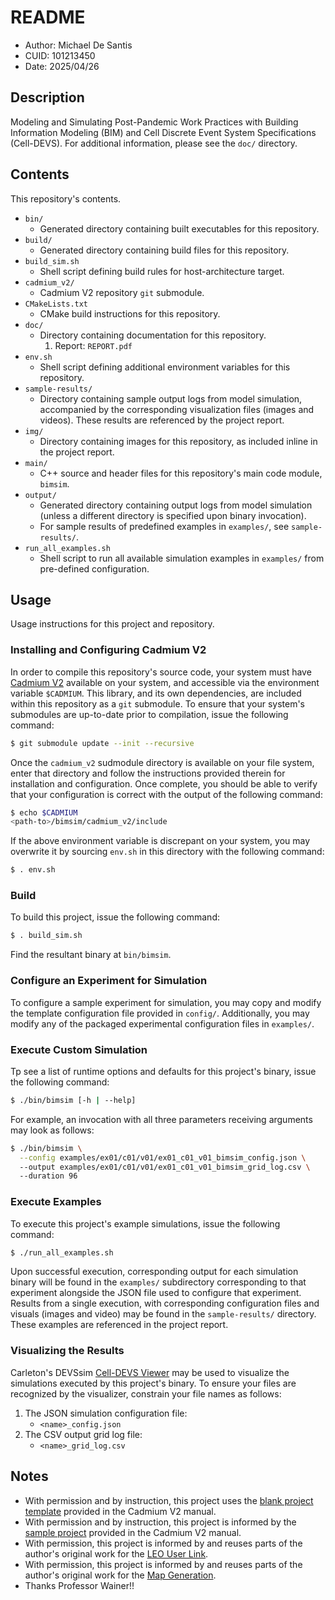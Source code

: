 # README
* Author: Michael De Santis
* CUID: 101213450
* Date: 2025/04/26

## Description
Modeling and Simulating Post-Pandemic Work Practices with Building Information Modeling (BIM) and Cell Discrete Event System Specifications (Cell-DEVS). For additional information, please see the `doc/` directory.

## Contents
This repository's contents.

* `bin/`
    - Generated directory containing built executables for this repository.
* `build/`
    - Generated directory containing build files for this repository.
* `build_sim.sh`
    - Shell script defining build rules for host-architecture target.
* `cadmium_v2/`
    - Cadmium V2 repository `git` submodule.
* `CMakeLists.txt`
    - CMake build instructions for this repository.
* `doc/`
    - Directory containing documentation for this repository.
        1. Report: `REPORT.pdf`
* `env.sh`
    - Shell script defining additional environment variables for this repository.
* `sample-results/`
    - Directory containing sample output logs from model simulation, accompanied by the corresponding visualization files (images and videos). These results are referenced by the project report.
* `img/`
    - Directory containing images for this repository, as included inline in the project report.
* `main/`
    - C++ source and header files for this repository's main code module, `bimsim`.
* `output/`
    - Generated directory containing output logs from model simulation (unless a different directory is specified upon binary invocation).
    - For sample results of predefined examples in `examples/`, see `sample-results/`.
* `run_all_examples.sh`
    - Shell script to run all available simulation examples in `examples/` from pre-defined configuration. 
    
## Usage
Usage instructions for this project and repository.

### Installing and Configuring Cadmium V2
In order to compile this repository's source code, your system must have [Cadmium V2](https://github.com/Sasisekhar/cadmium_v2) available on your system, and accessible via the environment variable `$CADMIUM`. This library, and its own dependencies, are included within this repository as a `git` submodule. To ensure that your system's submodules are up-to-date prior to compilation, issue the following command:
```sh
$ git submodule update --init --recursive
```
Once the `cadmium_v2` sudmodule directory is available on your file system, enter that directory and follow the instructions provided therein for installation and configuration.  Once complete, you should be able to verify that your configuration is correct with the output of the following command:
```sh
$ echo $CADMIUM
<path-to>/bimsim/cadmium_v2/include
```
If the above environment variable is discrepant on your system, you may overwrite it by sourcing `env.sh` in this directory with the following command:
```sh
$ . env.sh
```

### Build
To build this project, issue the following command:
```sh
$ . build_sim.sh
```
Find the resultant binary at `bin/bimsim`.

### Configure an Experiment for Simulation
To configure a sample experiment for simulation, you may copy and modify the template configuration file provided in `config/`. Additionally, you may modify any of the packaged experimental configuration files in `examples/`.

### Execute Custom Simulation
Tp see a list of runtime options and defaults for this project's binary, issue the following command:
```sh
$ ./bin/bimsim [-h | --help]
```
For example, an invocation with all three parameters receiving arguments may look as follows:
```sh
$ ./bin/bimsim \
  --config examples/ex01/c01/v01/ex01_c01_v01_bimsim_config.json \    
  --output examples/ex01/c01/v01/ex01_c01_v01_bimsim_grid_log.csv \ 
  --duration 96
```

### Execute Examples
To execute this project's example simulations, issue the following command:
```sh
$ ./run_all_examples.sh
```
Upon successful execution, corresponding output for each simulation binary will be found in the `examples/` subdirectory corresponding to that experiment alongside the JSON file used to configure that experiment.
Results from a single execution, with corresponding configuration files and visuals (images and video) may be found in the `sample-results/` directory. These examples are referenced in the project report.

### Visualizing the Results
Carleton's DEVSsim [Cell-DEVS Viewer](https://devssim.carleton.ca/cell-devs-viewer://devssim.carleton.ca/cell-devs-viewer/) may be used to visualize the simulations executed by this project's binary. To ensure your files are recognized by the visualizer, constrain your file names as follows:
1. The JSON simulation configuration file:
    * `<name>_config.json`
2. The CSV output grid log file:
    * `<name>_grid_log.csv`

## Notes
* With permission and by instruction, this project uses the [blank project template](https://github.com/Sasisekhar/blank_project_rt) provided in the Cadmium V2 manual.
* With permission and by instruction, this project is informed by the [sample project](https://github.com/Sasisekhar/cell-devs-manual-example) provided in the Cadmium V2 manual.
* With permission, this project is informed by and reuses parts of the author's original work for the [LEO User Link](https://github.com/mpdesantis/LEO_User_Link).
* With permission, this project is informed by and reuses parts of the author's original work for the [Map Generation](https://github.com/mpdesantis/Map_Generation).
* Thanks Professor Wainer!! 
